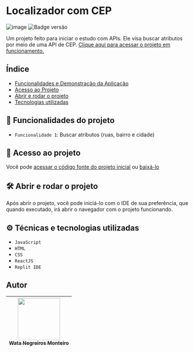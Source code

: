 # Localizador com CEP
![image](https://user-images.githubusercontent.com/90472705/194757756-95ccb529-8b4c-4f19-9f12-0c19d75acf24.png)
![Badge versão](http://img.shields.io/static/v1?label=VERSÃO&message=%201.0&color=GREEN&style=for-the-badge)

Um projeto feito para iniciar o estudo com APIs. Ele visa buscar atributos por meio de uma API de CEP.
[Clique aqui para acessar o projeto em funcionamento.](https://localizadorcep.watabackup.repl.co/)


## Índice 
* [Funcionalidades e Demonstração da Aplicação](#hammer-funcionalidades-do-projeto)
* [Acesso ao Projeto](#-acesso-ao-projeto)
* [Abrir e rodar o projeto](#%EF%B8%8F-abrir-e-rodar-o-projeto)
* [Tecnologias utilizadas](#%EF%B8%8F-técnicas-e-tecnologias-utilizadas)

## :hammer: Funcionalidades do projeto

- `Funcionalidade 1`: Buscar atributos (ruas, bairro e cidade)

## 📁 Acesso ao projeto

Você pode [acessar o código fonte do projeto inicial](https://github.com/WataNegreirosMonteiro/Localizador-de-CEP) ou [baixá-lo](https://github.com/WataNegreirosMonteiro/Localizador-de-CEP/archive/refs/heads/main.zip)

## 🛠️ Abrir e rodar o projeto

Após abrir o projeto, você pode iniciá-lo com o IDE de sua preferência, que quando executado, irá abrir o navegador com o projeto funcionando.

## ⚙️ Técnicas e tecnologias utilizadas

- ``JavaScript``
- ``HTML``
- ``CSS``
- ``ReactJS``
- ``Replit IDE``

## Autor

| [<img src="https://avatars.githubusercontent.com/u/90472705?v=4" width=115><br><sub>Wata Negreiros Monteiro</sub>](https://github.com/WataNegreirosMonteiro) |  
| :---: | 
